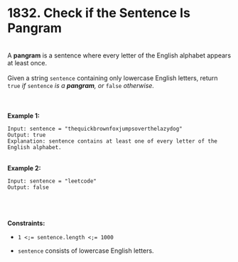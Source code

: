 # 1832. Check if the Sentence Is Pangram

<br />A **pangram** is a sentence where every letter of the English alphabet appears at least once.<br />
<br />Given a string `sentence` containing only lowercase English letters, return<em> </em>`true`<em> if </em>`sentence`<em> is a **pangram**, or </em>`false`<em> otherwise.</em><br />
<br /> <br />
<br />**Example 1:**<br />
```
Input: sentence = "thequickbrownfoxjumpsoverthelazydog"
Output: true
Explanation: sentence contains at least one of every letter of the English alphabet.
```
<br />**Example 2:**<br />
```
Input: sentence = "leetcode"
Output: false
```
<br /> <br />
<br />**Constraints:**<br />

* `1 <;= sentence.length <;= 1000`

* `sentence` consists of lowercase English letters.